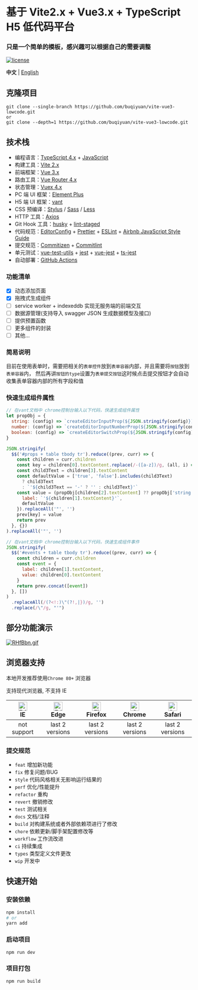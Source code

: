 # 基于 Vite2.x + Vue3.x + TypeScript H5 低代码平台

### 只是一个简单的模板，感兴趣可以根据自己的需要调整

[![license](https://img.shields.io/github/license/buqiyuan/vite-vue3-lowcode.svg)](LICENSE)

**中文** | [English](./README.EN.md)

## 克隆项目

```shell
git clone --single-branch https://github.com/buqiyuan/vite-vue3-lowcode.git
or
git clone --depth=1 https://github.com/buqiyuan/vite-vue3-lowcode.git
```

## 技术栈

- 编程语言：[TypeScript 4.x](https://www.typescriptlang.org/zh/) + [JavaScript](https://www.javascript.com/)
- 构建工具：[Vite 2.x](https://cn.vitejs.dev/)
- 前端框架：[Vue 3.x](https://v3.cn.vuejs.org/)
- 路由工具：[Vue Router 4.x](https://next.router.vuejs.org/zh/index.html)
- 状态管理：[Vuex 4.x](https://next.vuex.vuejs.org/)
- PC 端 UI 框架：[Element Plus](https://element-plus.org/#/zh-CN)
- H5 端 UI 框架：[vant](https://vant-contrib.gitee.io/vant/v3/#/zh-CN/)
- CSS 预编译：[Stylus](https://stylus-lang.com/) / [Sass](https://sass.bootcss.com/documentation) / [Less](http://lesscss.cn/)
- HTTP 工具：[Axios](https://axios-http.com/)
- Git Hook 工具：[husky](https://typicode.github.io/husky/#/) + [lint-staged](https://github.com/okonet/lint-staged)
- 代码规范：[EditorConfig](http://editorconfig.org) + [Prettier](https://prettier.io/) + [ESLint](https://eslint.org/) + [Airbnb JavaScript Style Guide](https://github.com/airbnb/javascript#translation)
- 提交规范：[Commitizen](http://commitizen.github.io/cz-cli/) + [Commitlint](https://commitlint.js.org/#/)
- 单元测试：[vue-test-utils](https://next.vue-test-utils.vuejs.org/) + [jest](https://jestjs.io/) + [vue-jest](https://github.com/vuejs/vue-jest) + [ts-jest](https://kulshekhar.github.io/ts-jest/)
- 自动部署：[GitHub Actions](https://docs.github.com/cn/actions/learn-github-actions)

### 功能清单

- [x] 动态添加页面
- [x] 拖拽式生成组件
- [ ] service worker + indexeddb 实现无服务端的前端交互
- [ ] 数据源管理(支持导入 swagger JSON 生成数据模型及接口)
- [ ] 提供预置函数
- [ ] 更多组件的封装
- [ ] 其他...

### 简易说明

目前在使用表单时，需要把相关的`表单控件`放到`表单容器`内部，并且需要将`按钮`放到`表单容器`内，
然后再讲`按钮的type`设置为`表单提交按钮`这时候点击提交按钮才会自动收集表单容器内部的所有字段和值

### 快速生成组件属性

```javascript
// 在vant文档中 chrome控制台输入以下代码，快速生成组件属性
let propObj = {
  string: (config) => `createEditorInputProp(${JSON.stringify(config)})`,
  number: (config) => `createEditorInputNumberProp(${JSON.stringify(config)})`,
  boolean: (config) => `createEditorSwitchProp(${JSON.stringify(config)})`
}

JSON.stringify(
  $$('#props + table tbody tr').reduce((prev, curr) => {
    const children = curr.children
    const key = children[0].textContent.replace(/-([a-z])/g, (all, i) => i.toUpperCase())
    const child3Text = children[3].textContent
    const defaultValue = ['true', 'false'].includes(child3Text)
      ? child3Text
      : `'${child3Text == '-' ? '' : child3Text}'`
    const value = (propObj[children[2].textContent] ?? propObj['string'])({
      label: `'${children[1].textContent}'`,
      defaultValue
    }).replaceAll('"', '')
    prev[key] = value
    return prev
  }, {})
).replaceAll('"', '')
```

```javascript
// 在vant文档中 chrome控制台输入以下代码，快速生成组件事件
JSON.stringify(
  $$('#events + table tbody tr').reduce((prev, curr) => {
    const children = curr.children
    const event = {
      label: children[1].textContent,
      value: children[0].textContent
    }
    return prev.concat([event])
  }, [])
)
  .replaceAll(/(?<!:)\"(?!,|})/g, '')
  .replace(/\"/g, "'")
```

## 部分功能演示

[![RHfBbn.gif](https://z3.ax1x.com/2021/07/07/RHfBbn.gif)](https://imgtu.com/i/RHfBbn)

## 浏览器支持

本地开发推荐使用`Chrome 80+` 浏览器

支持现代浏览器, 不支持 IE

| [<img src="https://raw.githubusercontent.com/alrra/browser-logos/master/src/edge/edge_48x48.png" alt=" Edge" width="24px" height="24px" />](http://godban.github.io/browsers-support-badges/)</br>IE | [<img src="https://raw.githubusercontent.com/alrra/browser-logos/master/src/edge/edge_48x48.png" alt=" Edge" width="24px" height="24px" />](http://godban.github.io/browsers-support-badges/)</br>Edge | [<img src="https://raw.githubusercontent.com/alrra/browser-logos/master/src/firefox/firefox_48x48.png" alt="Firefox" width="24px" height="24px" />](http://godban.github.io/browsers-support-badges/)</br>Firefox | [<img src="https://raw.githubusercontent.com/alrra/browser-logos/master/src/chrome/chrome_48x48.png" alt="Chrome" width="24px" height="24px" />](http://godban.github.io/browsers-support-badges/)</br>Chrome | [<img src="https://raw.githubusercontent.com/alrra/browser-logos/master/src/safari/safari_48x48.png" alt="Safari" width="24px" height="24px" />](http://godban.github.io/browsers-support-badges/)</br>Safari |
| :--------------------------------------------------------------------------------------------------------------------------------------------------------------------------------------------------: | :----------------------------------------------------------------------------------------------------------------------------------------------------------------------------------------------------: | :---------------------------------------------------------------------------------------------------------------------------------------------------------------------------------------------------------------: | :-----------------------------------------------------------------------------------------------------------------------------------------------------------------------------------------------------------: | :-----------------------------------------------------------------------------------------------------------------------------------------------------------------------------------------------------------: |
|                                                                                             not support                                                                                              |                                                                                            last 2 versions                                                                                             |                                                                                                  last 2 versions                                                                                                  |                                                                                                last 2 versions                                                                                                |                                                                                                last 2 versions                                                                                                |

### 提交规范

- `feat` 增加新功能
- `fix` 修复问题/BUG
- `style` 代码风格相关无影响运行结果的
- `perf` 优化/性能提升
- `refactor` 重构
- `revert` 撤销修改
- `test` 测试相关
- `docs` 文档/注释
- `build` 对构建系统或者外部依赖项进行了修改
- `chore` 依赖更新/脚手架配置修改等
- `workflow` 工作流改进
- `ci` 持续集成
- `types` 类型定义文件更改
- `wip` 开发中

## 快速开始

### 安装依赖

```sh
npm install
# or
yarn add
```

### 启动项目

```sh
npm run dev
```

### 项目打包

```sh
npm run build
```
